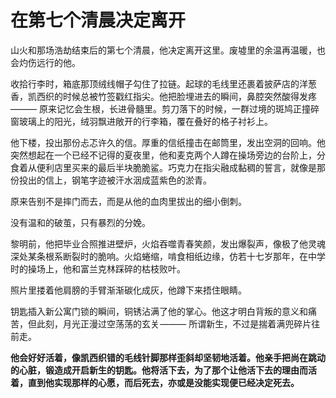 # 在第七个清晨决定离开

山火和那场浩劫结束后的第七个清晨，他决定离开这里。废墟里的余温再温暖，也会灼伤远行的他。

收拾行李时，箱底那顶绒线帽子勾住了拉链。起球的毛线里还裹着披萨店的洋葱香，凯西织的时候总被竹签戳红指尖。他把脸埋进去的瞬间，鼻腔突然酸得发疼 ——— 原来记忆会生根，长进骨髓里。剪刀落下的时候，一群过境的斑鸠正撞碎窗玻璃上的阳光，绒羽飘进敞开的行李箱，覆在叠好的格子衬衫上。

他下楼，投出那份忐忑许久的信。厚重的信纸撞击在邮筒里，发出空洞的回响。他突然想起在一个已经不记得的夏夜里，他和麦克两个人蹲在操场旁边的台阶上，分食着从便利店里买来的最后半块脆脆鲨。巧克力在指尖融成黏稠的誓言，就像是那份投出的信上，钢笔字迹被汗水洇成蓝紫色的淤青。

原来告别不是摔门而去，而是从他的血肉里拔出的细小倒刺。

没有温和的破茧，只有暴烈的分娩。

黎明前，他把毕业合照推进壁炉，火焰吞噬青春笑颜，发出爆裂声，像极了他灵魂深处某条根系断裂时的脆响。火焰蜷缩，啃食相纸边缘，仿若十七岁那年，在中学时的操场上，他和富兰克林踩碎的枯枝败叶。

照片里搂着他肩膀的手臂渐渐碳化成灰，他蹲下来捂住眼睛。

钥匙插入新公寓门锁的瞬间，铜锈沾满了他的掌心。他这才明白背叛的意义和痛苦，但此刻，月光正漫过空荡荡的玄关 ——— 所谓新生，不过是揣着满兜碎片往前走。

**他会好好活着，像凯西织错的毛线针脚那样歪斜却坚韧地活着。他亲手把尚在跳动的心脏，锻造成开启新生的钥匙。他将活下去，为了那个让他活下去的理由而活着，直到他实现那样的心愿，而后死去，亦或是没能实现便已经决定死去。**
